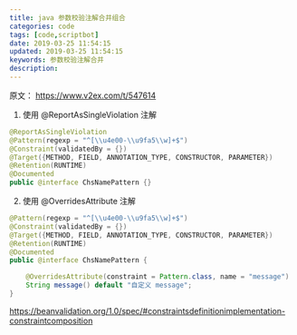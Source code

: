 ```yaml
---
title: java 参数校验注解合并组合
categories: code
tags: [code,scriptbot]
date: 2019-03-25 11:54:15
updated: 2019-03-25 11:54:15
keywords: 参数校验注解合并
description: 
---
```


原文： https://www.v2ex.com/t/547614

1. 使用 @ReportAsSingleViolation 注解

```java
@ReportAsSingleViolation
@Pattern(regexp = "^[\\u4e00-\\u9fa5\\w]+$")
@Constraint(validatedBy = {})
@Target({METHOD, FIELD, ANNOTATION_TYPE, CONSTRUCTOR, PARAMETER})
@Retention(RUNTIME)
@Documented
public @interface ChsNamePattern {}
```

2. 使用 @OverridesAttribute 注解

```java
@Pattern(regexp = "^[\\u4e00-\\u9fa5\\w]+$")
@Constraint(validatedBy = {})
@Target({METHOD, FIELD, ANNOTATION_TYPE, CONSTRUCTOR, PARAMETER})
@Retention(RUNTIME)
@Documented
public @interface ChsNamePattern {

    @OverridesAttribute(constraint = Pattern.class, name = "message")
    String message() default "自定义 message";
}
```

https://beanvalidation.org/1.0/spec/#constraintsdefinitionimplementation-constraintcomposition